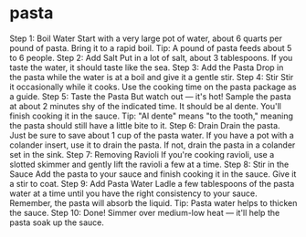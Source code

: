 # pasta
Step 1: Boil Water
Start with a very large pot of water, about 6 quarts per pound of pasta. Bring it to a rapid boil. Tip: A pound of pasta feeds about 5 to 6 people.
Step 2: Add Salt
Put in a lot of salt, about 3 tablespoons. If you taste the water, it should taste like the sea.
Step 3: Add the Pasta
Drop in the pasta while the water is at a boil and give it a gentle stir.
Step 4: Stir
Stir it occasionally while it cooks. Use the cooking time on the pasta package as a guide.
Step 5: Taste the Pasta
But watch out — it's hot! Sample the pasta at about 2 minutes shy of the indicated time. It should be al dente. You'll finish cooking it in the sauce. Tip: "Al dente" means "to the tooth," meaning the pasta should still have a little bite to it.
Step 6: Drain
Drain the pasta. Just be sure to save about 1 cup of the pasta water. If you have a pot with a colander insert, use it to drain the pasta. If not, drain the pasta in a colander set in the sink.
Step 7: Removing Ravioli
If you're cooking ravioli, use a slotted skimmer and gently lift the ravioli a few at a time.
Step 8: Stir in the Sauce
Add the pasta to your sauce and finish cooking it in the sauce. Give it a stir to coat.
Step 9: Add Pasta Water
Ladle a few tablespoons of the pasta water at a time until you have the right consistency to your sauce. Remember, the pasta will absorb the liquid. Tip: Pasta water helps to thicken the sauce.
Step 10: Done!
Simmer over medium-low heat — it'll help the pasta soak up the sauce. 
